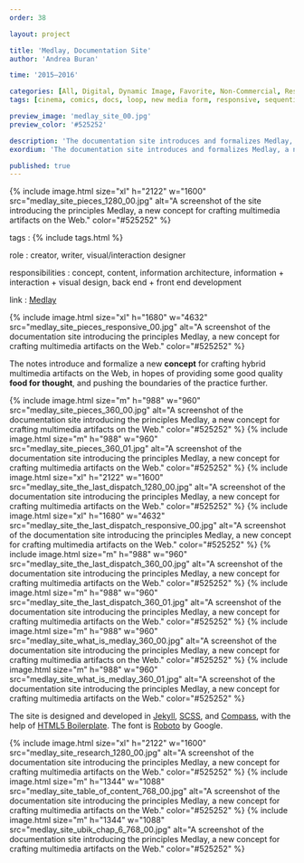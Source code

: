 ```yaml
---
order: 38

layout: project

title: 'Medlay, Documentation Site'
author: 'Andrea Buran'

time: '2015–2016'

categories: [All, Digital, Dynamic Image, Favorite, Non-Commercial, Research]
tags: [cinema, comics, docs, loop, new media form, responsive, sequential art, site]

preview_image: 'medlay_site_00.jpg'
preview_color: '#525252'

description: 'The documentation site introduces and formalizes Medlay, a new hybrid media form concept for crafting multimedia artifacts on the Web.'
exordium: 'The documentation site introduces and formalizes Medlay, a new hybrid media form concept for crafting multimedia artifacts on the Web.'

published: true
---
```


<div class="figures">
    {% include image.html
        size="xl"
        h="2122" w="1600"
        src="medlay_site_pieces_1280_00.jpg"
        alt="A screenshot of the site introducing the principles Medlay, a new concept for crafting multimedia artifacts on the Web."
        color="#525252"
    %}
</div>

tags
: {% include tags.html %}

role
: creator, writer, visual/interaction designer

responsibilities
: concept, content, information architecture, information + interaction + visual design, back end + front end development

link
: [Medlay](http://ranbureand.github.io/medlay/ "Medlay")

<div class="figures">
    {% include image.html
        size="xl"
        h="1680" w="4632"
        src="medlay_site_pieces_responsive_00.jpg"
        alt="A screenshot of the documentation site introducing the principles Medlay, a new concept for crafting multimedia artifacts on the Web."
        color="#525252"
    %}
</div>

The notes introduce and formalize a new **concept** for crafting hybrid multimedia artifacts on the Web, in hopes of providing some good quality **food for thought**, and pushing the boundaries of the practice further.

<div class="figures">
    {% include image.html
        size="m"
        h="988" w="960"
        src="medlay_site_pieces_360_00.jpg"
        alt="A screenshot of the documentation site introducing the principles Medlay, a new concept for crafting multimedia artifacts on the Web."
        color="#525252"
    %}
    {% include image.html
        size="m"
        h="988" w="960"
        src="medlay_site_pieces_360_01.jpg"
        alt="A screenshot of the documentation site introducing the principles Medlay, a new concept for crafting multimedia artifacts on the Web."
        color="#525252"
    %}
    {% include image.html
        size="xl"
        h="2122" w="1600"
        src="medlay_site_the_last_dispatch_1280_00.jpg"
        alt="A screenshot of the documentation site introducing the principles Medlay, a new concept for crafting multimedia artifacts on the Web."
        color="#525252"
    %}
    {% include image.html
        size="xl"
        h="1680" w="4632"
        src="medlay_site_the_last_dispatch_responsive_00.jpg"
        alt="A screenshot of the documentation site introducing the principles Medlay, a new concept for crafting multimedia artifacts on the Web."
        color="#525252"
    %}
    {% include image.html
        size="m"
        h="988" w="960"
        src="medlay_site_the_last_dispatch_360_00.jpg"
        alt="A screenshot of the documentation site introducing the principles Medlay, a new concept for crafting multimedia artifacts on the Web."
        color="#525252"
    %}
    {% include image.html
        size="m"
        h="988" w="960"
        src="medlay_site_the_last_dispatch_360_01.jpg"
        alt="A screenshot of the documentation site introducing the principles Medlay, a new concept for crafting multimedia artifacts on the Web."
        color="#525252"
    %}
    {% include image.html
        size="m"
        h="988" w="960"
        src="medlay_site_what_is_medlay_360_00.jpg"
        alt="A screenshot of the documentation site introducing the principles Medlay, a new concept for crafting multimedia artifacts on the Web."
        color="#525252"
    %}
    {% include image.html
        size="m"
        h="988" w="960"
        src="medlay_site_what_is_medlay_360_01.jpg"
        alt="A screenshot of the documentation site introducing the principles Medlay, a new concept for crafting multimedia artifacts on the Web."
        color="#525252"
    %}
</div>

The site is designed and developed in [Jekyll](http://jekyllrb.com/ "Jekyll"), [SCSS](http://sass-lang.com/ "SASS"), and [Compass](http://compass-style.org/ "Compass"), with the help of [HTML5 Boilerplate](https://html5boilerplate.com/ "HTML5 Boilerplate"). The font is [Roboto](https://www.google.com/fonts/specimen/Roboto) by Google.

<div class="figures">
    {% include image.html
        size="xl"
        h="2122" w="1600"
        src="medlay_site_research_1280_00.jpg"
        alt="A screenshot of the documentation site introducing the principles Medlay, a new concept for crafting multimedia artifacts on the Web."
        color="#525252"
    %}
    {% include image.html
        size="m"
        h="1344" w="1088"
        src="medlay_site_table_of_content_768_00.jpg"
        alt="A screenshot of the documentation site introducing the principles Medlay, a new concept for crafting multimedia artifacts on the Web."
        color="#525252"
    %}
    {% include image.html
        size="m"
        h="1344" w="1088"
        src="medlay_site_ubik_chap_6_768_00.jpg"
        alt="A screenshot of the documentation site introducing the principles Medlay, a new concept for crafting multimedia artifacts on the Web."
        color="#525252"
    %}
</div>

